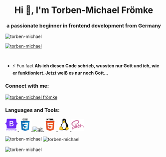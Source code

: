 <h1 align="center">Hi 👋, I'm Torben-Michael Frömke</h1>
<h3 align="center">a passionate beginner in frontend development from Germany</h3>

<p align="left"> <img src="https://komarev.com/ghpvc/?username=torben-michael&label=Profile%20views&color=0e75b6&style=flat" alt="torben-michael" /> </p>

<p align="left"> <a href="https://github.com/ryo-ma/github-profile-trophy"><img src="https://github-profile-trophy.vercel.app/?username=torben-michael" alt="torben-michael" /></a> </p>

<p align="left"> <a href="https://twitter.com/" target="blank"><img src="https://img.shields.io/twitter/follow/?logo=twitter&style=for-the-badge" alt="" /></a> </p>

- ⚡ Fun fact **Als ich diesen Code schrieb, wussten nur Gott und ich, wie er funktioniert. Jetzt weiß es nur noch Gott...**

<h3 align="left">Connect with me:</h3>
<p align="left">
<a href="https://codepen.io/torben-michael frömke" target="blank"><img align="center" src="https://raw.githubusercontent.com/rahuldkjain/github-profile-readme-generator/master/src/images/icons/Social/codepen.svg" alt="torben-michael frömke" height="30" width="40" /></a>
</p>

<h3 align="left">Languages and Tools:</h3>
<p align="left"> <a href="https://getbootstrap.com" target="_blank" rel="noreferrer"> <img src="https://raw.githubusercontent.com/devicons/devicon/master/icons/bootstrap/bootstrap-plain-wordmark.svg" alt="bootstrap" width="40" height="40"/> </a> <a href="https://www.w3schools.com/css/" target="_blank" rel="noreferrer"> <img src="https://raw.githubusercontent.com/devicons/devicon/master/icons/css3/css3-original-wordmark.svg" alt="css3" width="40" height="40"/> </a> <a href="https://git-scm.com/" target="_blank" rel="noreferrer"> <img src="https://www.vectorlogo.zone/logos/git-scm/git-scm-icon.svg" alt="git" width="40" height="40"/> </a> <a href="https://www.w3.org/html/" target="_blank" rel="noreferrer"> <img src="https://raw.githubusercontent.com/devicons/devicon/master/icons/html5/html5-original-wordmark.svg" alt="html5" width="40" height="40"/> </a> <a href="https://www.linux.org/" target="_blank" rel="noreferrer"> <img src="https://raw.githubusercontent.com/devicons/devicon/master/icons/linux/linux-original.svg" alt="linux" width="40" height="40"/> </a> <a href="https://sass-lang.com" target="_blank" rel="noreferrer"> <img src="https://raw.githubusercontent.com/devicons/devicon/master/icons/sass/sass-original.svg" alt="sass" width="40" height="40"/> </a> </p>

<p><img align="left" src="https://github-readme-stats.vercel.app/api/top-langs?username=torben-michael&show_icons=true&locale=en&layout=compact" alt="torben-michael" /></p>

<p>&nbsp;<img align="center" src="https://github-readme-stats.vercel.app/api?username=torben-michael&show_icons=true&locale=en" alt="torben-michael" /></p>

<p><img align="center" src="https://github-readme-streak-stats.herokuapp.com/?user=torben-michael&" alt="torben-michael" /></p>

